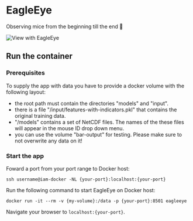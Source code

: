 # EagleEye

Observing mice from the beginning till the end 🦅

![View with EagleEye](https://github.com/UKEIAM/eagleeye/assets/11088297/0306df34-fd9c-457a-81dd-ad24aef952c7)

## Run the container
### Prerequisites
To supply the app with data you have to provide a docker volume with the following layout:

* the root path must contain the directories "models" and "input".
* there is a file "/input/features-with-indicators.pkl" that contains the original training data.
* "/models" contains a set of NetCDF files. The names of the these files will appear in the mouse ID drop down menu.
* you can use the volume "bar-output" for testing. Please make sure to not overwrite any data on it!

### Start the app
Foward a port from your port range to Docker host:
```
ssh username@iam-docker -NL {your-port}:localhost:{your-port}
```

Run the following command to start EagleEye on Docker host:
```
docker run -it --rm -v {my-volume}:/data -p {your-port}:8501 eagleeye
```

Navigate your browser to `localhost:{your-port}`.
